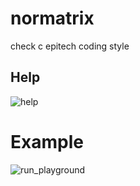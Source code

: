 # normatrix

check c epitech coding style

## Help

![help](https://github.com/X-R-G-B/norma2/blob/main/assets/images/help.png)

# Example

![run_playground](https://github.com/X-R-G-B/norma2/blob/main/assets/images/run_playground.svg)
